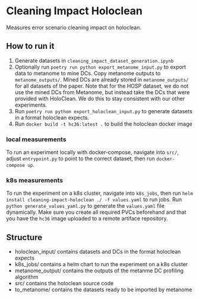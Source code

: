 # Cleaning Impact Holoclean

Measures error scenario cleaning impact on holoclean.

## How to run it

1. Generate datasets in `cleaning_impact_dataset_generation.ipynb`
1. Optionally run `poetry run python export_metanome_input.py` to export data to metanome to mine DCs. Copy metanome outputs to `metanome_outputs/`. Mined DCs are already stored in `metanome_outputs/` for all datasets of the paper. Note that for the HOSP dataset, we do not use the mined DCs from Metanome, but instead take the DCs that were provided with HoloClean. We do this to stay consistent with our other experiments.
1. Run `poetry run python export_holoclean_input.py` to generate datasets in a format holoclean expects.
1. Run `docker build -t hc36:latest .` to build the holoclean docker image

### local measurements
To run an experiment locally with docker-compose, navigate into `src/`, adjust `entrypoint.py` to point to the correct dataset, then run `docker-compose up`.

### k8s measurements
To run the experiment on a k8s cluster, navigate into `k8s_jobs`, then run `helm install cleaning-impact-holoclean ./ -f values.yaml` to run jobs. Run `python generate_values_yaml.py` to generate the `values.yaml` file dynamically. Make sure you create all required PVCs beforehand and that you have the `hc36` image uploaded to a remote artiface repository.

## Structure

- holoclean_input/ contains datasets and DCs in the format holoclean expects
- k8s_jobs/ contains a helm chart to run the experiment on a k8s cluster
- metanome_output/ contains the outputs of the metanme DC profiling algorithm
- src/ contains the holoclean source code
- to_metanome/ contains the datasets ready to be imported by metanome
